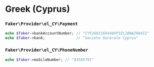 # Greek (Cyprus)

### `Faker\Provider\el_CY\Payment`

```php
echo $faker->bankAccountNumber; // "CY52603169440XP3ZL20NAZ084I1"
echo $faker->bank;              // "Societe Gererale Cyprus"
```

### `Faker\Provider\el_CY\PhoneNumber`

```php
echo $faker->mobileNumber; // "93585791"
```
